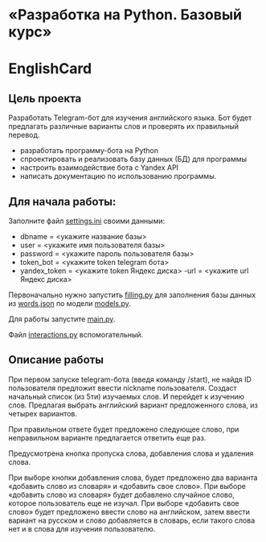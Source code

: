 # «Разработка на Python. Базовый курс»

# EnglishCard

## Цель проекта

Разработать Telegram-бот для изучения английского языка. Бот будет предлагать различные варианты слов и проверять их правильный перевод.

- разработать программу-бота на Python
- спроектировать и реализовать базу данных (БД) для программы
- настроить взаимодействие бота с Yandex API
- написать документацию по использованию программы.
​
## Для начала работы:
Заполните файл [settings.ini](/Databases/Final%20work%20of%20DB/settings.ini) своими данными:
- dbname = <укажите название базы>
- user = <укажите имя пользователя базы>
- password = <укажите пароль пользователя базы>
- token_bot = <укажите token telegram бота>
- yandex_token = <укажите token Яндекс диска>
-url = <укажите url Яндекс диска>

Первоначально нужно запустить [filling.py](/Databases/Final%20work%20of%20DB/filling.py) для заполнения базы данных из [words.json](/Databases/Final%20work%20of%20DB/words.json) по модели [models.py](/Databases/Final%20work%20of%20DB/models.py).

Для работы запустите [main.py](/Databases/Final%20work%20of%20DB/main.py).

Файл [interactions.py](/Databases/Final%20work%20of%20DB/interactions.py) вспомогательный.

## Описание работы

При первом запуске telegram-бота (введя команду /start), не найдя ID пользователя предложит ввести nickname пользователя.
Создаст начальный список (из 5ти) изучаемых слов. И перейдет к изучению слов. Предлагая выбрать английский вариант предложенного слова, из четырех вариантов. 

При правильном ответе будет предложено следующее слово, при неправильном варианте предлагается ответить еще раз. 

Предусмотрена кнопка пропуска слова, добавления слова и удаления слова.

При выборе кнопки добавления слова, будет предложено два варианта «добавить слово из словаря» и «добавить свое слово».
При выборе «добавить слово из словаря» будет добавлено случайное слово, которое пользователь еще не изучал.
При выборе «добавить свое слово» будет предложено ввести слово на английском, затем ввести вариант на русском и слово добавляется в словарь, если такого слова нет и в слова для изучения пользователю.
